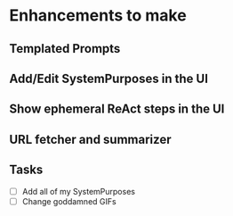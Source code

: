 # Enhancements to make

## Templated Prompts

## Add/Edit SystemPurposes in the UI

## Show ephemeral ReAct steps in the UI

## URL fetcher and summarizer

## Tasks

* [ ] Add all of my SystemPurposes
* [ ] Change goddamned GIFs